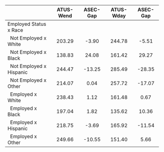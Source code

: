 
|                      |    ATUS-Wend |     ASEC-Gap |    ATUS-Wday |     ASEC-Gap |
| -------------------- | :----------: | :----------: | :----------: | :----------: |
| Employed Status x Race |              |              |              |              |
| &nbsp;&nbsp;Not Employed x White |       203.29 |        -3.90 |       244.78 |        -5.51 |
| &nbsp;&nbsp;Not Employed x Black |       138.83 |        24.08 |       161.42 |        29.27 |
| &nbsp;&nbsp;Not Employed x Hispanic |       244.47 |       -13.25 |       285.49 |       -28.35 |
| &nbsp;&nbsp;Not Employed x Other |       214.07 |         0.04 |       257.72 |       -17.07 |
| &nbsp;&nbsp;Employed x White |       238.43 |         1.12 |       161.48 |         0.67 |
| &nbsp;&nbsp;Employed x Black |       197.04 |         1.82 |       135.62 |        10.36 |
| &nbsp;&nbsp;Employed x Hispanic |       218.75 |        -3.69 |       165.92 |       -11.54 |
| &nbsp;&nbsp;Employed x Other |       249.66 |       -10.55 |       151.40 |         5.66 |

